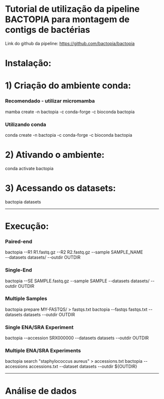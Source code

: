 # Tutorial de utilização da pipeline BACTOPIA para montagem de contigs de bactérias
Link do github da pipeline: https://github.com/bactopia/bactopia

# Instalação:
# 1) Criação do ambiente conda:
### Recomendado - utilizar micromamba
mamba create -n bactopia -c conda-forge -c bioconda bactopia

### Utilizando conda
conda create -n bactopia -c conda-forge -c bioconda bactopia

# 2) Ativando o ambiente:
conda activate bactopia

# 3) Acessando os datasets:
bactopia datasets

--------------------------------
# Execução:
### Paired-end
bactopia --R1 R1.fastq.gz --R2 R2.fastq.gz --sample SAMPLE_NAME \
         --datasets datasets/ --outdir OUTDIR

### Single-End
bactopia --SE SAMPLE.fastq.gz --sample SAMPLE --datasets datasets/ --outdir OUTDIR

### Multiple Samples
bactopia prepare MY-FASTQS/ > fastqs.txt
bactopia --fastqs fastqs.txt --datasets datasets --outdir OUTDIR

### Single ENA/SRA Experiment
bactopia --accession SRX000000 --datasets datasets --outdir OUTDIR

### Multiple ENA/SRA Experiments
bactopia search "staphylococcus aureus" > accessions.txt
bactopia --accessions accessions.txt --dataset datasets --outdir ${OUTDIR}

--------------------------------
# Análise de dados

